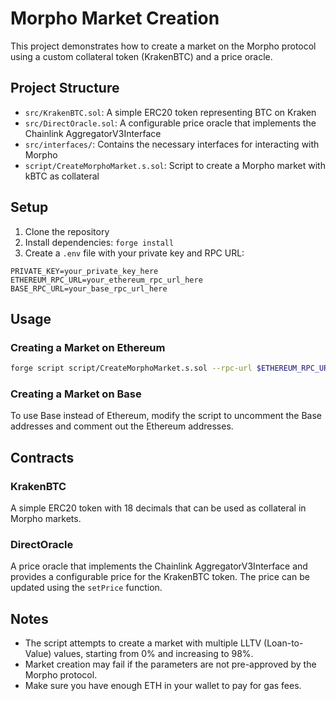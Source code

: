 # Morpho Market Creation

This project demonstrates how to create a market on the Morpho protocol using a custom collateral token (KrakenBTC) and a price oracle.

## Project Structure

- `src/KrakenBTC.sol`: A simple ERC20 token representing BTC on Kraken
- `src/DirectOracle.sol`: A configurable price oracle that implements the Chainlink AggregatorV3Interface
- `src/interfaces/`: Contains the necessary interfaces for interacting with Morpho
- `script/CreateMorphoMarket.s.sol`: Script to create a Morpho market with kBTC as collateral

## Setup

1. Clone the repository
2. Install dependencies: `forge install`
3. Create a `.env` file with your private key and RPC URL:

```
PRIVATE_KEY=your_private_key_here
ETHEREUM_RPC_URL=your_ethereum_rpc_url_here
BASE_RPC_URL=your_base_rpc_url_here
```

## Usage

### Creating a Market on Ethereum

```bash
forge script script/CreateMorphoMarket.s.sol --rpc-url $ETHEREUM_RPC_URL --broadcast
```

### Creating a Market on Base

To use Base instead of Ethereum, modify the script to uncomment the Base addresses and comment out the Ethereum addresses.

## Contracts

### KrakenBTC

A simple ERC20 token with 18 decimals that can be used as collateral in Morpho markets.

### DirectOracle

A price oracle that implements the Chainlink AggregatorV3Interface and provides a configurable price for the KrakenBTC token. The price can be updated using the `setPrice` function.

## Notes

- The script attempts to create a market with multiple LLTV (Loan-to-Value) values, starting from 0% and increasing to 98%.
- Market creation may fail if the parameters are not pre-approved by the Morpho protocol.
- Make sure you have enough ETH in your wallet to pay for gas fees. 